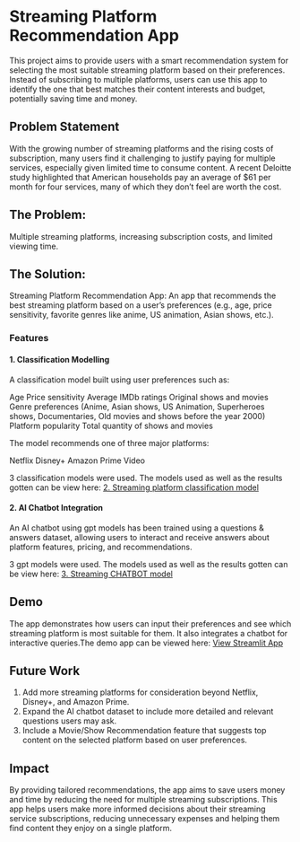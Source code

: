 # Streaming Platform Recommendation App
This project aims to provide users with a smart recommendation system for selecting the most suitable streaming platform based on their preferences. Instead of subscribing to multiple platforms, users can use this app to identify the one that best matches their content interests and budget, potentially saving time and money.

## Problem Statement
With the growing number of streaming platforms and the rising costs of subscription, many users find it challenging to justify paying for multiple services, especially given limited time to consume content. A recent Deloitte study highlighted that American households pay an average of $61 per month for four services, many of which they don’t feel are worth the cost.

## The Problem:
Multiple streaming platforms, increasing subscription costs, and limited viewing time.

## The Solution:
Streaming Platform Recommendation App: An app that recommends the best streaming platform based on a user’s preferences (e.g., age, price sensitivity, favorite genres like anime, US animation, Asian shows, etc.).

### Features
#### 1. Classification Modelling
A classification model built using user preferences such as:

Age
Price sensitivity
Average IMDb ratings
Original shows and movies
Genre preferences (Anime, Asian shows, US Animation, Superheroes shows, Documentaries, Old movies and shows before the year 2000)
Platform popularity
Total quantity of shows and movies	


The model recommends one of three major platforms:

Netflix
Disney+
Amazon Prime Video

3 classification models were used. The models used as well as the results gotten can be view here:
[2. Streaming platform classification model](https://github.com/D3nz1ll/Denzil_capstone_chatbot_GitHub/blob/main/2._Streaming_platform_classification_model.ipynb)

#### 2. AI Chatbot Integration
An AI chatbot using gpt models has been trained using a questions & answers dataset, allowing users to interact and receive answers about platform features, pricing, and recommendations.

3 gpt models were used. The models used as well as the results gotten can be view here:
[3. Streaming CHATBOT model](https://github.com/D3nz1ll/Denzil_capstone_chatbot_GitHub/blob/main/3._reaming_CHATBOT.ipynb)

## Demo
The app demonstrates how users can input their preferences and see which streaming platform is most suitable for them. It also integrates a chatbot for interactive queries.The demo app can be viewed here:
[View Streamlit App](https://denzilcapstone-recommenderandchatbot.streamlit.app/)


## Future Work
1. Add more streaming platforms for consideration beyond Netflix, Disney+, and Amazon Prime.
2. Expand the AI chatbot dataset to include more detailed and relevant questions users may ask.
3. Include a Movie/Show Recommendation feature that suggests top content on the selected platform based on user preferences.


## Impact
By providing tailored recommendations, the app aims to save users money and time by reducing the need for multiple streaming subscriptions. This app helps users make more informed decisions about their streaming service subscriptions, reducing unnecessary expenses and helping them find content they enjoy on a single platform.
